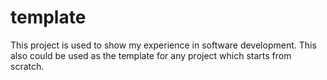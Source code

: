 # template
This project is used to show my experience in software development. This also could be used as the template for any project which starts from scratch.
